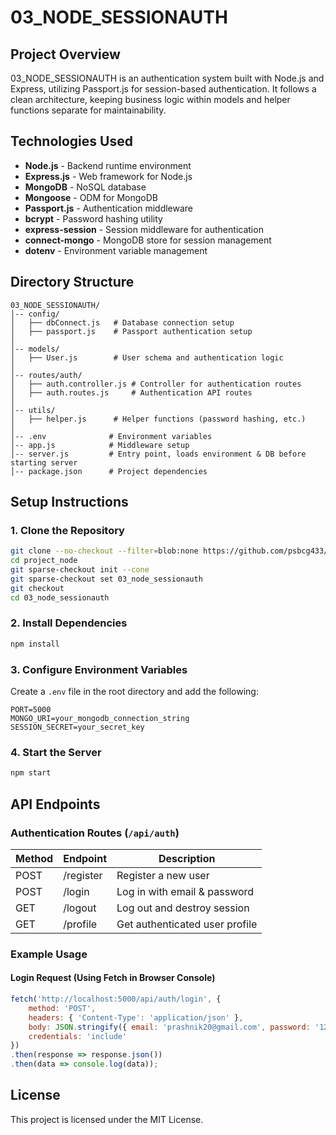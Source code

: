 # 03_NODE_SESSIONAUTH

## Project Overview
03_NODE_SESSIONAUTH is an authentication system built with Node.js and Express, utilizing Passport.js for session-based authentication. It follows a clean architecture, keeping business logic within models and helper functions separate for maintainability.

## Technologies Used
- **Node.js** - Backend runtime environment
- **Express.js** - Web framework for Node.js
- **MongoDB** - NoSQL database
- **Mongoose** - ODM for MongoDB
- **Passport.js** - Authentication middleware
- **bcrypt** - Password hashing utility
- **express-session** - Session middleware for authentication
- **connect-mongo** - MongoDB store for session management
- **dotenv** - Environment variable management

## Directory Structure
```
03_NODE_SESSIONAUTH/
│-- config/
│   ├── dbConnect.js   # Database connection setup
│   ├── passport.js    # Passport authentication setup
│
│-- models/
│   ├── User.js        # User schema and authentication logic
│
│-- routes/auth/
│   ├── auth.controller.js # Controller for authentication routes
│   ├── auth.routes.js     # Authentication API routes
│
│-- utils/
│   ├── helper.js      # Helper functions (password hashing, etc.)
│
│-- .env              # Environment variables
│-- app.js            # Middleware setup
│-- server.js         # Entry point, loads environment & DB before starting server
│-- package.json      # Project dependencies
```

## Setup Instructions
### 1. Clone the Repository
```sh
git clone --no-checkout --filter=blob:none https://github.com/psbcg433/project_node.git
cd project_node
git sparse-checkout init --cone
git sparse-checkout set 03_node_sessionauth
git checkout
cd 03_node_sessionauth
```

### 2. Install Dependencies
```sh
npm install
```

### 3. Configure Environment Variables
Create a `.env` file in the root directory and add the following:
```
PORT=5000
MONGO_URI=your_mongodb_connection_string
SESSION_SECRET=your_secret_key
```

### 4. Start the Server
```sh
npm start
```

## API Endpoints
### Authentication Routes (`/api/auth`)
| Method | Endpoint    | Description |
|--------|------------|-------------|
| POST   | /register  | Register a new user |
| POST   | /login     | Log in with email & password |
| GET    | /logout    | Log out and destroy session |
| GET    | /profile   | Get authenticated user profile |

### Example Usage
#### Login Request (Using Fetch in Browser Console)
```js
fetch('http://localhost:5000/api/auth/login', {
    method: 'POST',
    headers: { 'Content-Type': 'application/json' },
    body: JSON.stringify({ email: 'prashnik20@gmail.com', password: '123456' }),
    credentials: 'include'
})
.then(response => response.json())
.then(data => console.log(data));
```

## License
This project is licensed under the MIT License.

